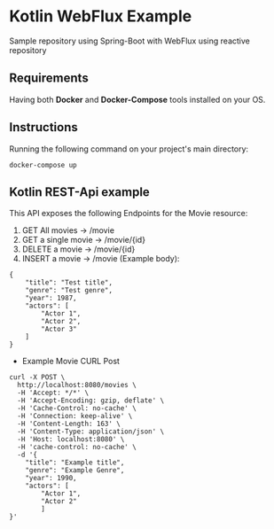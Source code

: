 # Kotlin WebFlux Example

Sample repository using Spring-Boot with WebFlux using reactive repository

## Requirements

Having both **Docker** and **Docker-Compose** tools installed on your OS.

## Instructions

Running the following command on your project's main directory:

````
docker-compose up
````

## Kotlin REST-Api example

This API exposes the following Endpoints for the Movie resource:

1. GET All movies -> /movie
2. GET a single movie -> /movie/{id}
3. DELETE a movie -> /movie/{id}
4. INSERT a movie -> /movie (Example body):
````
{
	"title": "Test title",
	"genre": "Test genre",
	"year": 1987,
	"actors": [
		"Actor 1",
		"Actor 2",
		"Actor 3"
	]
}
````

* Example Movie CURL Post

```
curl -X POST \
  http://localhost:8080/movies \
  -H 'Accept: */*' \
  -H 'Accept-Encoding: gzip, deflate' \
  -H 'Cache-Control: no-cache' \
  -H 'Connection: keep-alive' \
  -H 'Content-Length: 163' \
  -H 'Content-Type: application/json' \
  -H 'Host: localhost:8080' \
  -H 'cache-control: no-cache' \
  -d '{
	"title": "Example title",
	"genre": "Example Genre",
	"year": 1990,
	"actors": [
		"Actor 1",
		"Actor 2"
		]
}'
```

    